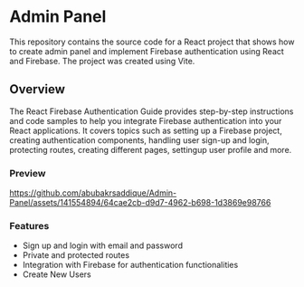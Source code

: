 # Admin Panel

This repository contains the source code for a React project that shows how to create admin panel and implement Firebase authentication using React and Firebase. The project was created using Vite.
## Overview

The React Firebase Authentication Guide provides step-by-step instructions and code samples to help you integrate Firebase authentication into your React applications. It covers topics such as setting up a Firebase project, creating authentication components, handling user sign-up and login, protecting routes, creating different pages, settingup user profile and more.

### Preview

https://github.com/abubakrsaddique/Admin-Panel/assets/141554894/64cae2cb-d9d7-4962-b698-1d3869e98766

### Features
* Sign up and login with email and password
* Private and protected routes
* Integration with Firebase for authentication functionalities
* Create New Users
